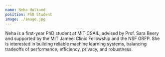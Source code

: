 ```yaml
---
name: Neha Hulkund
position: PhD Student
image: ./image.jpg
---
```

Neha is a first-year PhD student at MIT CSAIL, advised by Prof. Sara Beery and supported by the MIT Jameel Clinic Fellowship and the NSF GRFP. She is interested in building reliable machine learning systems, balancing tradeoffs of performance, efficiency, privacy, and robustness.